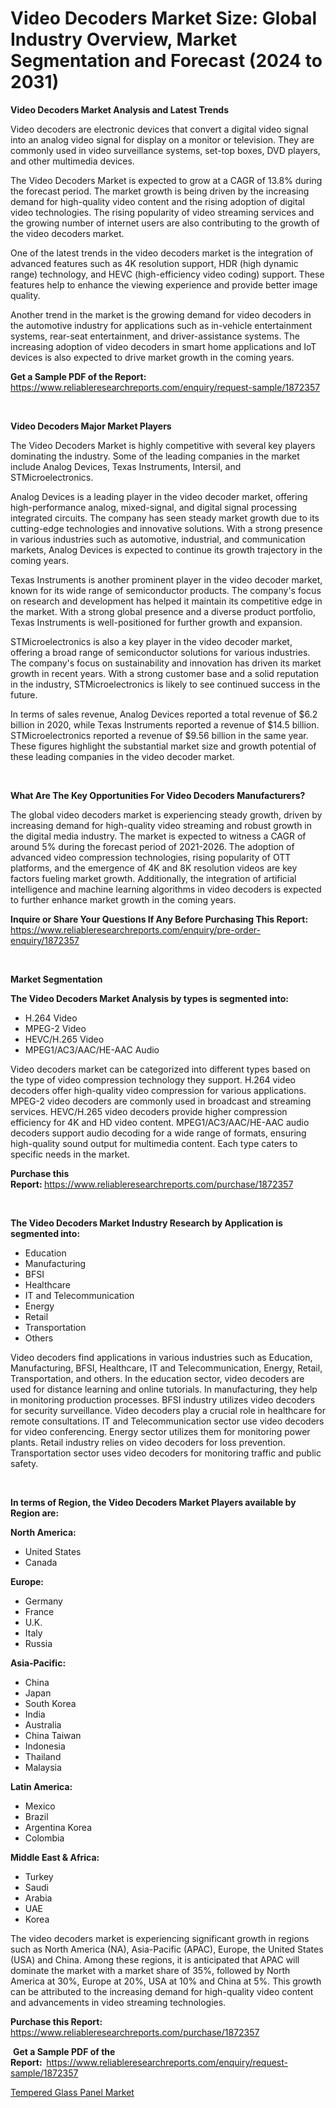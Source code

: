 <p><h1>Video Decoders Market Size: Global Industry Overview, Market Segmentation and Forecast (2024 to 2031)</h1></p><p><strong>Video Decoders Market Analysis and Latest Trends</strong></p>
<p><p>Video decoders are electronic devices that convert a digital video signal into an analog video signal for display on a monitor or television. They are commonly used in video surveillance systems, set-top boxes, DVD players, and other multimedia devices.</p><p>The Video Decoders Market is expected to grow at a CAGR of 13.8% during the forecast period. The market growth is being driven by the increasing demand for high-quality video content and the rising adoption of digital video technologies. The rising popularity of video streaming services and the growing number of internet users are also contributing to the growth of the video decoders market.</p><p>One of the latest trends in the video decoders market is the integration of advanced features such as 4K resolution support, HDR (high dynamic range) technology, and HEVC (high-efficiency video coding) support. These features help to enhance the viewing experience and provide better image quality.</p><p>Another trend in the market is the growing demand for video decoders in the automotive industry for applications such as in-vehicle entertainment systems, rear-seat entertainment, and driver-assistance systems. The increasing adoption of video decoders in smart home applications and IoT devices is also expected to drive market growth in the coming years.</p></p>
<p><strong>Get a Sample PDF of the Report:&nbsp;</strong> <a href="https://www.reliableresearchreports.com/enquiry/request-sample/1872357">https://www.reliableresearchreports.com/enquiry/request-sample/1872357</a></p>
<p>&nbsp;</p>
<p><strong>Video Decoders Major Market Players</strong></p>
<p><p>The Video Decoders Market is highly competitive with several key players dominating the industry. Some of the leading companies in the market include Analog Devices, Texas Instruments, Intersil, and STMicroelectronics.</p><p>Analog Devices is a leading player in the video decoder market, offering high-performance analog, mixed-signal, and digital signal processing integrated circuits. The company has seen steady market growth due to its cutting-edge technologies and innovative solutions. With a strong presence in various industries such as automotive, industrial, and communication markets, Analog Devices is expected to continue its growth trajectory in the coming years.</p><p>Texas Instruments is another prominent player in the video decoder market, known for its wide range of semiconductor products. The company's focus on research and development has helped it maintain its competitive edge in the market. With a strong global presence and a diverse product portfolio, Texas Instruments is well-positioned for further growth and expansion.</p><p>STMicroelectronics is also a key player in the video decoder market, offering a broad range of semiconductor solutions for various industries. The company's focus on sustainability and innovation has driven its market growth in recent years. With a strong customer base and a solid reputation in the industry, STMicroelectronics is likely to see continued success in the future.</p><p>In terms of sales revenue, Analog Devices reported a total revenue of $6.2 billion in 2020, while Texas Instruments reported a revenue of $14.5 billion. STMicroelectronics reported a revenue of $9.56 billion in the same year. These figures highlight the substantial market size and growth potential of these leading companies in the video decoder market.</p></p>
<p>&nbsp;</p>
<p><strong>What Are The Key Opportunities For Video Decoders Manufacturers?</strong></p>
<p><p>The global video decoders market is experiencing steady growth, driven by increasing demand for high-quality video streaming and robust growth in the digital media industry. The market is expected to witness a CAGR of around 5% during the forecast period of 2021-2026. The adoption of advanced video compression technologies, rising popularity of OTT platforms, and the emergence of 4K and 8K resolution videos are key factors fueling market growth. Additionally, the integration of artificial intelligence and machine learning algorithms in video decoders is expected to further enhance market growth in the coming years.</p></p>
<p><strong>Inquire or Share Your Questions If Any Before Purchasing This Report:</strong> <a href="https://www.reliableresearchreports.com/enquiry/pre-order-enquiry/1872357">https://www.reliableresearchreports.com/enquiry/pre-order-enquiry/1872357</a></p>
<p>&nbsp;</p>
<p><strong>Market Segmentation</strong></p>
<p><strong>The Video Decoders Market Analysis by types is segmented into:</strong></p>
<p><ul><li>H.264 Video</li><li>MPEG-2 Video</li><li>HEVC/H.265 Video</li><li>MPEG1/AC3/AAC/HE-AAC Audio</li></ul></p>
<p><p>Video decoders market can be categorized into different types based on the type of video compression technology they support. H.264 video decoders offer high-quality video compression for various applications. MPEG-2 video decoders are commonly used in broadcast and streaming services. HEVC/H.265 video decoders provide higher compression efficiency for 4K and HD video content. MPEG1/AC3/AAC/HE-AAC audio decoders support audio decoding for a wide range of formats, ensuring high-quality sound output for multimedia content. Each type caters to specific needs in the market.</p></p>
<p><strong>Purchase this Report:&nbsp;</strong><a href="https://www.reliableresearchreports.com/purchase/1872357">https://www.reliableresearchreports.com/purchase/1872357</a></p>
<p>&nbsp;</p>
<p><strong>The Video Decoders Market Industry Research by Application is segmented into:</strong></p>
<p><ul><li>Education</li><li>Manufacturing</li><li>BFSI</li><li>Healthcare</li><li>IT and Telecommunication</li><li>Energy</li><li>Retail</li><li>Transportation</li><li>Others</li></ul></p>
<p><p>Video decoders find applications in various industries such as Education, Manufacturing, BFSI, Healthcare, IT and Telecommunication, Energy, Retail, Transportation, and others. In the education sector, video decoders are used for distance learning and online tutorials. In manufacturing, they help in monitoring production processes. BFSI industry utilizes video decoders for security surveillance. Video decoders play a crucial role in healthcare for remote consultations. IT and Telecommunication sector use video decoders for video conferencing. Energy sector utilizes them for monitoring power plants. Retail industry relies on video decoders for loss prevention. Transportation sector uses video decoders for monitoring traffic and public safety.</p></p>
<p>&nbsp;</p>
<p><strong>In terms of Region, the Video Decoders Market Players available by Region are:</strong></p>
<p>
    <p> <strong> North America: </strong>
        <ul>
            <li>United States</li>
            <li>Canada</li>
        </ul>
        </p> 
    <p> <strong> Europe: </strong>
        <ul>
            <li>Germany</li>
            <li>France</li>
            <li>U.K.</li>
            <li>Italy</li>
            <li>Russia</li>
        </ul>
        </p> 
    <p> <strong> Asia-Pacific: </strong>
        <ul>
            <li>China</li>
            <li>Japan</li>
            <li>South Korea</li>
            <li>India</li>
            <li>Australia</li>
            <li>China Taiwan</li>
            <li>Indonesia</li>
            <li>Thailand</li>
            <li>Malaysia</li>
        </ul>
        </p> 
    <p> <strong> Latin America: </strong>
        <ul>
            <li>Mexico</li>
            <li>Brazil</li>
            <li>Argentina Korea</li>
            <li>Colombia</li>
        </ul>
        </p> 
    <p> <strong> Middle East & Africa: </strong>
        <ul>
            <li>Turkey</li>
            <li>Saudi</li>
            <li>Arabia</li>
            <li>UAE</li>
            <li>Korea</li>
        </ul>
    </p>
    </p>
<p><p>The video decoders market is experiencing significant growth in regions such as North America (NA), Asia-Pacific (APAC), Europe, the United States (USA) and China. Among these regions, it is anticipated that APAC will dominate the market with a market share of 35%, followed by North America at 30%, Europe at 20%, USA at 10% and China at 5%. This growth can be attributed to the increasing demand for high-quality video content and advancements in video streaming technologies.</p></p>
<p><strong>Purchase this Report: </strong><a href="https://www.reliableresearchreports.com/purchase/1872357">https://www.reliableresearchreports.com/purchase/1872357</a></p>
<p>&nbsp;<strong>Get a Sample PDF of the Report:&nbsp;&nbsp;</strong><a href="https://www.reliableresearchreports.com/enquiry/request-sample/1872357">https://www.reliableresearchreports.com/enquiry/request-sample/1872357</a></p>
<p><strong></strong></p>
<p><p><a href="https://spotless-saver-8fd.notion.site/Tempered-Glass-Panel-Market-Share-Market-New-Trends-Analysis-Report-By-Type-By-Application-By-En-1c611125b8574973a7e173a876835c2c">Tempered Glass Panel Market</a></p></p>